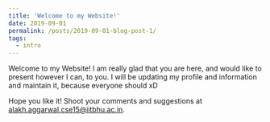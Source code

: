 ```yaml
---
title: 'Welcome to my Website!'
date: 2019-09-01
permalink: /posts/2019-09-01-blog-post-1/
tags:
  - intro
---
```


Welcome to my Website! I am really glad that you are here, and would like to present however I can, to you. I will be updating my profile and information and maintain it, because everyone should xD

Hope you like it! Shoot your comments and suggestions at <alakh.aggarwal.cse15@iitbhu.ac.in>.
